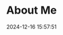 ---
title: About Me
date: 2024-12-16 15:57:51
aside: false
top_img: false
background: "#f8f9fe"
comments: false
type: "about"
---